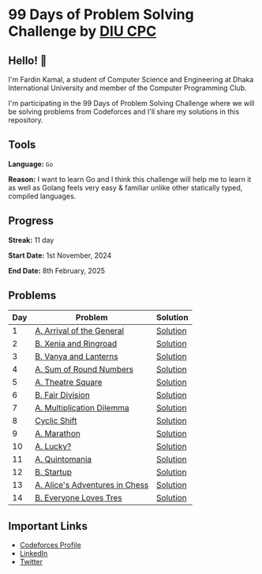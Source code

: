 # 99 Days of Problem Solving Challenge by [DIU CPC](https://www.linkedin.com/company/diu-cpc-computer-programming-club)

## Hello! 👋

I'm Fardin Kamal, a student of Computer Science and Engineering at Dhaka International University and member of the Computer Programming Club.

I'm participating in the 99 Days of Problem Solving Challenge where we will be solving problems from Codeforces and I'll share my solutions in this repository.


## Tools
**Language:** `Go`

**Reason:** I want to learn Go and I think this challenge will help me to learn it as well as Golang feels very easy & familiar unlike other statically typed, compiled languages.


## Progress
**Streak:** 11 day

**Start Date:** 1st November, 2024

**End Date:** 8th February, 2025


## Problems

| Day | Problem                                                                            | Solution                |
|-----|------------------------------------------------------------------------------------|-------------------------|
| 1   | [A. Arrival of the General](https://codeforces.com/problemset/problem/144/A)       | [Solution](./day-1.go)  |
| 2   | [B. Xenia and Ringroad](https://codeforces.com/problemset/problem/339/B)           | [Solution](./day-2.go)  |
| 3   | [B. Vanya and Lanterns](https://codeforces.com/problemset/problem/492/B)           | [Solution](./day-3.go)  |
| 4   | [A. Sum of Round Numbers](https://codeforces.com/problemset/problem/1352/A)        | [Solution](./day-4.go)  |
| 5   | [A. Theatre Square](https://codeforces.com/problemset/problem/1/A)                 | [Solution](./day-5.go)  |
| 6   | [B. Fair Division](https://codeforces.com/problemset/problem/1472/B)               | [Solution](./day-6.go)  |
| 7   | [A. Multiplication Dilemma](https://codeforces.com/problemset/gymProblem/101972/A) | [Solution](./day-7.go)  |
| 8   | [Cyclic Shift](https://codeforces.com/gym/101972/problem/K)                        | [Solution](./day-8.go)  |
| 9   | [A. Marathon](https://codeforces.com/problemset/problem/1692/A)                    | [Solution](./day-9.go)  |
| 10  | [A. Lucky?](https://codeforces.com/problemset/problem/1676/A)                      | [Solution](./day-10.go) |
| 11  | [A. Quintomania](https://codeforces.com/problemset/problem/2036/A)                 | [Solution](./day-11.go) |
| 12  | [B. Startup](https://codeforces.com/problemset/problem/2036/B)                     | [Solution](./day-12.go) |
| 13  | [A. Alice's Adventures in Chess](https://codeforces.com/problemset/problem/2028/A) | [Solution](./day-13.go) |
| 14  | [B. Everyone Loves Tres](https://codeforces.com/problemset/problem/2035/B)         | [Solution](./day-14.go) |

## Important Links

- [Codeforces Profile](https://codeforces.com/profile/fardinkamal62)
- [LinkedIn](https://www.linkedin.com/in/fardinkamal62)
- [Twitter](https://twitter.com/fardinkamal62)
